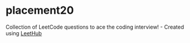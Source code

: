# placement20
Collection of LeetCode questions to ace the coding interview! - Created using [LeetHub](https://github.com/QasimWani/LeetHub)
